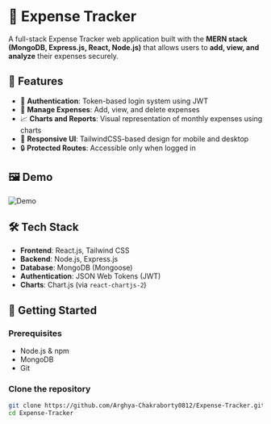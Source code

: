 # 💸 Expense Tracker

A full-stack Expense Tracker web application built with the **MERN stack (MongoDB, Express.js, React, Node.js)** that allows users to **add, view, and analyze** their expenses securely.

## 🚀 Features

- 🔐 **Authentication**: Token-based login system using JWT
- 🧾 **Manage Expenses**: Add, view, and delete expenses
- 📈 **Charts and Reports**: Visual representation of monthly expenses using charts
- 🎯 **Responsive UI**: TailwindCSS-based design for mobile and desktop
- 🔒 **Protected Routes**: Accessible only when logged in

## 🖼️ Demo

![Demo](public/vite.svg) <!-- Replace with real screenshot path if available -->


## 🛠️ Tech Stack

- **Frontend**: React.js, Tailwind CSS
- **Backend**: Node.js, Express.js
- **Database**: MongoDB (Mongoose)
- **Authentication**: JSON Web Tokens (JWT)
- **Charts**: Chart.js (via `react-chartjs-2`)

## 🔧 Getting Started

### Prerequisites
- Node.js & npm
- MongoDB
- Git

### Clone the repository

```bash
git clone https://github.com/Arghya-Chakraborty0812/Expense-Tracker.git
cd Expense-Tracker


